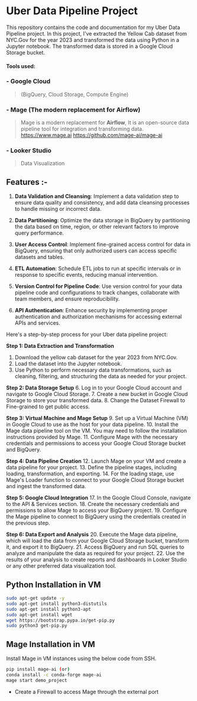 # Uber Data Pipeline Project
This repository contains the code and documentation for my Uber Data Pipeline project. In this project, I've extracted the Yellow Cab dataset from NYC.Gov for the year 2023 and transformed the data using Python in a Jupyter notebook. The transformed data is stored in a Google Cloud Storage bucket.
#### Tools used: 
### - **Google Cloud** 
> (BigQuery, Cloud Storage, Compute Engine)
### - **Mage** (The modern replacement for Airflow)
> Mage is a modern replacement for **Airflow**, It is an open-source data pipeline tool for integration and transforming data.
> https://www.mage.ai
> https://github.com/mage-ai/mage-ai
### - **Looker Studio**
> Data Visualization


## Features :-

1. **Data Validation and Cleansing**: Implement a data validation step to ensure data quality and consistency, and add data cleansing processes to handle missing or incorrect data.

2. **Data Partitioning**: Optimize the data storage in BigQuery by partitioning the data based on time, region, or other relevant factors to improve query performance.

3. **User Access Control**: Implement fine-grained access control for data in BigQuery, ensuring that only authorized users can access specific datasets and tables.

4. **ETL Automation**: Schedule ETL jobs to run at specific intervals or in response to specific events, reducing manual intervention.

5. **Version Control for Pipeline Code**: Use version control for your data pipeline code and configurations to track changes, collaborate with team members, and ensure reproducibility.

6. **API Authentication**: Enhance security by implementing proper authentication and authorization mechanisms for accessing external APIs and services.


Here's a step-by-step process for your Uber data pipeline project:

**Step 1: Data Extraction and Transformation**
1. Download the yellow cab dataset for the year 2023 from NYC.Gov.
3. Load the dataset into the Jupyter notebook.
4. Use Python to perform necessary data transformations, such as cleaning, filtering, and structuring the data as needed for your project.


**Step 2: Data Storage Setup**
6. Log in to your Google Cloud account and navigate to Google Cloud Storage.
7. Create a new bucket in Google Cloud Storage to store your transformed data.
8. Change the Dataset Firewall to Fine-grained to get public access.

**Step 3: Virtual Machine and Mage Setup**
9. Set up a Virtual Machine (VM) in Google Cloud to use as the host for your data pipeline.
10. Install the Mage data pipeline tool on the VM. You may need to follow the installation instructions provided by Mage.
11. Configure Mage with the necessary credentials and permissions to access your Google Cloud Storage bucket and BigQuery.

**Step 4: Data Pipeline Creation**
12. Launch Mage on your VM and create a data pipeline for your project.
13. Define the pipeline stages, including loading, transformation, and exporting.
14. For the loading stage, use Mage's Loader function to connect to your Google Cloud Storage bucket and ingest the transformed data.

**Step 5: Google Cloud Integration**
17. In the Google Cloud Console, navigate to the API & Services section.
18. Create the necessary credentials and permissions to allow Mage to access your BigQuery project.
19. Configure the Mage pipeline to connect to BigQuery using the credentials created in the previous step.

**Step 6: Data Export and Analysis**
20. Execute the Mage data pipeline, which will load the data from your Google Cloud Storage bucket, transform it, and export it to BigQuery.
21. Access BigQuery and run SQL queries to analyze and manipulate the data as required for your project.
22. Use the results of your analysis to create reports and dashboards in Looker Studio or any other preferred data visualization tool.


## Python Installation in VM

```sh
sudo apt-get update -y
sudo apt-get install python3-distutils
sudo apt-get install python3-apt
sudo apt-get install wget
wget https://bootstrap.pypa.io/get-pip.py
sudo python3 get-pip.py
```



## Mage Installation in VM

Install Mage in VM instances using the below code from SSH.

```sh
pip install mage-ai (or)
conda install -c conda-forge mage-ai
mage start demo_project
```
- Create a Firewall to access Mage through the external port

```
